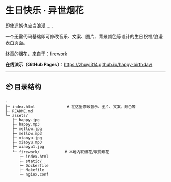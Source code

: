 # 生日快乐 · 异世烟花

即使遗憾也应当浪漫……

一个无需代码基础即可修改音乐、文案、图片、背景颜色等设计的生日祝福/浪漫表白页面。  

终章的烟花，来自于：[firework](https://github.com/jeyrce/vv-happy-birthday/tree/main/2023/firework)


**在线演示（GitHub Pages）**：https://zhuyi314.github.io/happy-birthday/

---

## 📦 目录结构

```text
.
├─ index.html              # 在这里修改音乐、图片、文案、颜色等
├─ README.md
└─ assets/
   ├─ happy.jpg
   ├─ happy.mp3
   ├─ mellow.jpg
   ├─ mellow.mp3
   ├─ xiaoyu.jpg
   ├─ xiaoyu.mp3
   ├─ xiaoyu1.jpg
   └─ firework/           # 本地内联烟花/联网烟花
      ├─ index.html
      ├─ static/
      ├─ Dockerfile
      ├─ Makefile
      └─ nginx.conf
